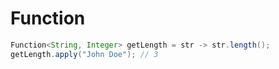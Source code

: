# Function


```java
Function<String, Integer> getLength = str -> str.length();
getLength.apply("John Doe"); // 3
```